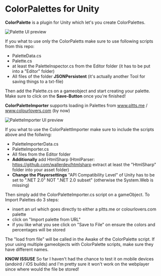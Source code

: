 ColorPalettes for Unity
=============

**ColorPalette** is a plugin for Unity which let's you create ColorPalettes.

![Palette UI preview ](https://raw.githubusercontent.com/DomDomHaas/ColorImporter/master/Preview.png "ColorPalette Screenshot")

If you what to use only the ColorPaletts make sure to use following scripts from this repo:
- PaletteData.cs
- Palette.cs
- at least the PaletteInspector.cs from the Editor folder (it has to be put into a "Editor" folder)
- All files of the folder **JSONPersistent** (it's actually another Tool for saving things to a txt-file)

Then add the Palette.cs on a gameobject and start creating your palette. Make sure to click on the **Save-Button** once you're finished!



**ColorPaletteImporter** supports loading in Palettes from www.pltts.me / www.colourlovers.com (by now)

![PaletteImporter UI preview ](https://raw.githubusercontent.com/DomDomHaas/ColorImporter/master/Preview_Importer.png "ColorPaletteImporter Screenshot")

If you what to use the ColorPalettImporter make sure to include the scripts above and the follwing:
- PaletteImporterData.cs
- PaletteImporter.cs
- All files from the Editor folder
- **Additionally** add HtmlSharp (HtmlParser: https://github.com/wallerdev/htmlsharp extract at least the "HtmlSharp" folder into your asset folder)
- **Change the Playersettings** "API Compatibility Level" of Unity has to be set to ".NET 2.0" NOT ".NET 2.0 subset" (otherwise the System.Web is missing)


Then simply add the ColorPaletteImporter.cs script on a gameObject.
To Import Palettes do 3 steps:
- insert an url which goes directly to either a pltts.me or colourlovers.com palette
- click on "Import palette from URL"
- if you like what you see click on "Save to File" on ensure the colors and percentages will be stored



The "load from file" will be called in the Awake of the ColorPalette script. If your using multiple gameobjects with ColorPalette scripts, make sure they have different names.


**KNOW ISSUSE**
So far I haven't had the chance to test it on mobile devices (andoird / iOS builds) and I'm pretty sure it won't work on the webplayer since where would the file be stored!

